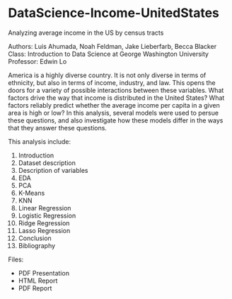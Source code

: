 # DataScience-Income-UnitedStates
Analyzing average income in the US by census tracts

Authors: Luis Ahumada, Noah Feldman, Jake Lieberfarb, Becca Blacker 
Class: Introduction to Data Science at George Washington University
Professor: Edwin Lo

America is a highly diverse country. It is not only diverse in terms of ethnicity, but also in terms of income, industry, and law. This opens the doors for a variety of possible interactions between these variables. What factors drive the way that income is distributed in the United States? What factors reliably predict whether the average income per capita in a given area is high or low? In this analysis, several models were used to persue these questions, and also investigate how these models differ in the ways that they answer these questions.

This analysis include:

1. Introduction
2. Dataset description
3. Description of variables
4. EDA
5. PCA
6. K-Means
7. KNN
8. Linear Regression
9. Logistic Regression
10. Ridge Regression
11. Lasso Regression
12. Conclusion
13. Bibliography

Files:
- PDF Presentation
- HTML Report
- PDF Report
